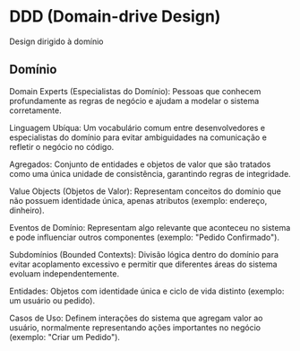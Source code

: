 # DDD (Domain-drive Design)

Design dirigido à domínio

## Domínio

Domain Experts (Especialistas do Domínio): Pessoas que conhecem profundamente as regras de negócio e ajudam a modelar o sistema corretamente.

Linguagem Ubíqua: Um vocabulário comum entre desenvolvedores e especialistas do domínio para evitar ambiguidades na comunicação e refletir o negócio no código.

Agregados: Conjunto de entidades e objetos de valor que são tratados como uma única unidade de consistência, garantindo regras de integridade.

Value Objects (Objetos de Valor): Representam conceitos do domínio que não possuem identidade única, apenas atributos (exemplo: endereço, dinheiro).

Eventos de Domínio: Representam algo relevante que aconteceu no sistema e pode influenciar outros componentes (exemplo: "Pedido Confirmado").

Subdomínios (Bounded Contexts): Divisão lógica dentro do domínio para evitar acoplamento excessivo e permitir que diferentes áreas do sistema evoluam independentemente.

Entidades: Objetos com identidade única e ciclo de vida distinto (exemplo: um usuário ou pedido).

Casos de Uso: Definem interações do sistema que agregam valor ao usuário, normalmente representando ações importantes no negócio (exemplo: "Criar um Pedido").
